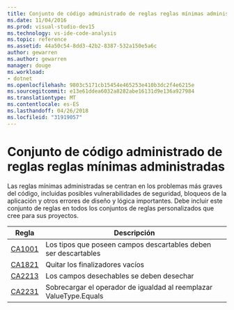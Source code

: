 ```yaml
---
title: Conjunto de código administrado de reglas reglas mínimas administradas
ms.date: 11/04/2016
ms.prod: visual-studio-dev15
ms.technology: vs-ide-code-analysis
ms.topic: reference
ms.assetid: 44a50c54-8dd3-42b2-8387-532a150e5a6c
author: gewarren
ms.author: gewarren
manager: douge
ms.workload:
- dotnet
ms.openlocfilehash: 9803c5171cb15454e465253e410b3dc2f4e6215e
ms.sourcegitcommit: e13e61ddea6032a8282abe16131d9e136a927984
ms.translationtype: MT
ms.contentlocale: es-ES
ms.lasthandoff: 04/26/2018
ms.locfileid: "31919057"
---
```

# <a name="managed-minimum-rules-rule-set-for-managed-code"></a>Conjunto de código administrado de reglas reglas mínimas administradas
Las reglas mínimas administradas se centran en los problemas más graves del código, incluidas posibles vulnerabilidades de seguridad, bloqueos de la aplicación y otros errores de diseño y lógica importantes. Debe incluir este conjunto de reglas en todos los conjuntos de reglas personalizados que cree para sus proyectos.

|Regla|Descripción|
|----------|-----------------|
|[CA1001](../code-quality/ca1001-types-that-own-disposable-fields-should-be-disposable.md)|Los tipos que poseen campos descartables deben ser descartables|
|[CA1821](../code-quality/ca1821-remove-empty-finalizers.md)|Quitar los finalizadores vacíos|
|[CA2213](../code-quality/ca2213-disposable-fields-should-be-disposed.md)|Los campos desechables se deben desechar|
|[CA2231](../code-quality/ca2231-overload-operator-equals-on-overriding-valuetype-equals.md)|Sobrecargar el operador de igualdad al reemplazar ValueType.Equals|
